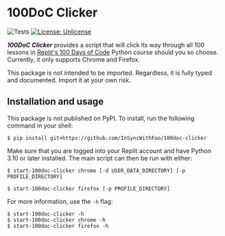# 100DoC Clicker

![Tests][B1]
[![License: Unlicense][B2]](http://unlicense.org/)

***100DoC Clicker*** provides a script that will click its way through
all 100 lessons in [Replit's 100 Days of Code][1] Python course should you
so choose. Currently, it only supports Chrome and Firefox.

This package is not intended to be imported. Regardless, it is fully
typed and documented. Import it at your own risk.


## Installation and usage

This package is not published on PyPI.
To install, run the following command in your shell:

```shell
$ pip install git+https://github.com/InSyncWithFoo/100doc-clicker
```

Make sure that you are logged into your Replit account and have Python 3.10
or later installed. The main script can then be run with either:

```shell
$ start-100doc-clicker chrome [-d USER_DATA_DIRECTORY] [-p PROFILE_DIRECTORY]
```

```shell
$ start-100doc-clicker firefox [-p PROFILE_DIRECTORY]
```

For more information, use the `-h` flag:

```shell
$ start-100doc-clicker -h
$ start-100doc-clicker chrome -h
$ start-100doc-clicker firefox -h
```


  [B1]: https://github.com/InSyncWithFoo/100doc-clicker/actions/workflows/tox.yaml/badge.svg
  [B2]: https://img.shields.io/badge/license-Unlicense-blue.svg

  [1]: https://replit.com/learn/100-days-of-code
